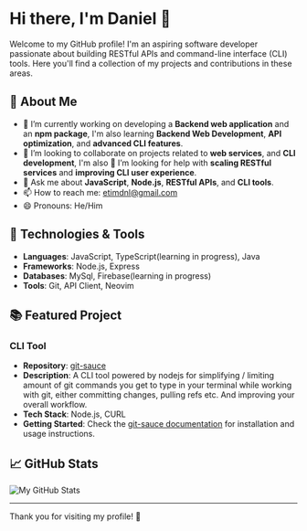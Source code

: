 # Hi there, I'm Daniel 👋

Welcome to my GitHub profile! I'm an aspiring software developer passionate about building RESTful APIs and command-line interface (CLI) tools. Here you'll find a collection of my projects and contributions in these areas.

## 🚀 About Me

- 🔭 I’m currently working on developing a **Backend web application** and an **npm package**, I'm also learning **Backend Web Development**,  **API optimization**, and **advanced CLI features**.
- 👯 I’m looking to collaborate on projects related to **web services**, and **CLI development**, I'm also 🤔 I’m looking for help with **scaling RESTful services** and **improving CLI user experience**.
- 💬 Ask me about **JavaScript**, **Node.js**, **RESTful APIs**, and **CLI tools**.
- 📫 How to reach me: [etimdnl@gmail.com](mailto:your-email@example.com)
- 😄 Pronouns: He/Him

## 🔧 Technologies & Tools

- **Languages**: JavaScript, TypeScript(learning in progress), Java
- **Frameworks**: Node.js, Express
- **Databases**: MySql, Firebase(learning in progress)
- **Tools**: Git, API Client, Neovim

## 📚 Featured Project

### CLI Tool
- **Repository**: [git-sauce](https://github.com/Dannys-notepad/git-sauce)
- **Description**: A CLI tool powered by nodejs for simplifying / limiting amount of git commands you get to type in your terminal while working with git, either committing changes, pulling refs etc. And improving your overall workflow.
- **Tech Stack**: Node.js, CURL
- **Getting Started**: Check the [git-sauce documentation](https://github.com/Dannys-notepad/git-sauce#readme) for installation and usage instructions.

## 📈 GitHub Stats

![My GitHub Stats](https://github-readme-stats.vercel.app/api?username=Dannys-notepad&show_icons=true&hide_title=true&count_private=true&hide=prs)

---

Thank you for visiting my profile! 🌟
